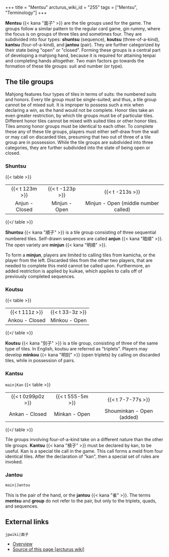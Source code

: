 +++
title = "Mentsu"
arcturus_wiki_id = "255"
tags = ["Mentsu", "Terminology"]
+++

**Mentsu** {{< kana "面子" >}} are the tile groups used for the game. The groups follow a similar pattern to the regular card game, gin rummy, where the focus is on groups of three tiles and sometimes four. They are subdivided into four types: **shuntsu** (sequence), **koutsu** (three-of-a-kind), **kantsu** (four-of-a-kind), and **jantou** (pair). They are further categorized by their state being "open" or "closed". Forming these groups is a central part of developing a mahjong hand, because it is required for attaining tenpai and completing hands altogether. Two main factors go towards the formation of these tile groups: suit and number (or type).

## The tile groups

Mahjong features four types of tiles in terms of suits: the numbered suits and honors. Every tile group must be single-suited; and thus, a tile group cannot be of mixed suit. It is improper to possess such a mix when declaring a win, as the hand would not be complete. Honor tiles take an even greater restriction, by which tile groups must be of particular tiles. Different honor tiles cannot be mixed with suited tiles or other honor tiles. Tiles among honor groups must be identical to each other. To complete these any of these tile groups, players must either self-draw from the wall or may call on discarded tiles, presuming that two out of three of a tile group are in possession. While the tile groups are subdivided into three categories, they are further subdivided into the state of being open or closed.

### Shuntsu

{{< table >}}

|                  |                   |                                      |
| :--------------: | :---------------: | :----------------------------------: |
| {{< t 123m >}} | {{< t -123p >}} |          {{< t -213s >}}           |
|  Anjun - Closed  |   Minjun - Open   | Minjun - Open (middle number called) |

{{</ table >}}

**Shuntsu** {{< kana "順子" >}} is a tile group consisting of three sequential numbered tiles. Self-drawn sequences are called **anjun** {{< kana "暗順" >}}. The open variety are **minjun** {{< kana "明順" >}}.

To form a **minjun**, players are limited to calling tiles from kamicha, or the player from the left. Discarded tiles from the other two players, that are needed to complete this meld cannot be called upon. Furthermore, an added restriction is applied by kuikae, which applies to calls off of previously completed sequences.

### Koutsu

{{< table >}}

|                  |                   |
| :--------------: | :---------------: |
| {{< t 111z >}} | {{< t 33-3z >}} |
|  Ankou - Closed  |   Minkou - Open   |

{{</ table >}}

**Koutsu** {{< kana "刻子" >}} is a tile group, consisting of three of the same type of tiles. In English, koutsu are referred as "triplets". Players may develop **minkou** {{< kana "明刻" >}} (open triplets) by calling on discarded tiles, while in possession of pairs.

### Kantsu

```main|Kan```
{{< table >}}

|                     |                    |                           |
| :-----------------: | :----------------: | :-----------------------: |
| {{< t 0z99p0z >}} | {{< t 555-5m >}} |    {{< t 7-7-77s >}}    |
|   Ankan - Closed    |   Minkan - Open    | Shouminkan - Open (added) |

{{</ table >}}

Tile groups involving four-of-a-kind take on a different nature than the other tile groups. **Kantsu** {{< kana "槓子" >}} must be declared by kan, to be useful. Kan is a special tile call in the game. This call forms a meld from four identical tiles. After the declaration of "kan", then a special set of rules are invoked.

### Jantou

```main|Jantou```

This is the pair of the hand, or the **jantou** {{< kana "雀" >}}. The terms **mentsu** and **group** do not refer to the pair, but only to the triplets, quads, and sequences.

## External links

```jpwiki|面子```

  - [Overview](http://www.japanesemahjong.net/mahjong-rules/gameplay/)
- [Source of this page [arcturus wiki]](http://arcturus.su/wiki/Mentsu)